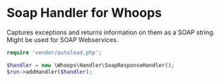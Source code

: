 # Soap Handler for Whoops

Captures exceptions and returns information on them as a SOAP string. Might be used for SOAP Webservices.

```php
require 'vendor/autoload.php';

$handler = new \Whoops\Handler\SoapResponseHandler();
$run->addHandler($handler);
```
